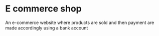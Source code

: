 # E commerce shop
An e-commerce website where products are sold and then payment are made accordingly using a bank account
